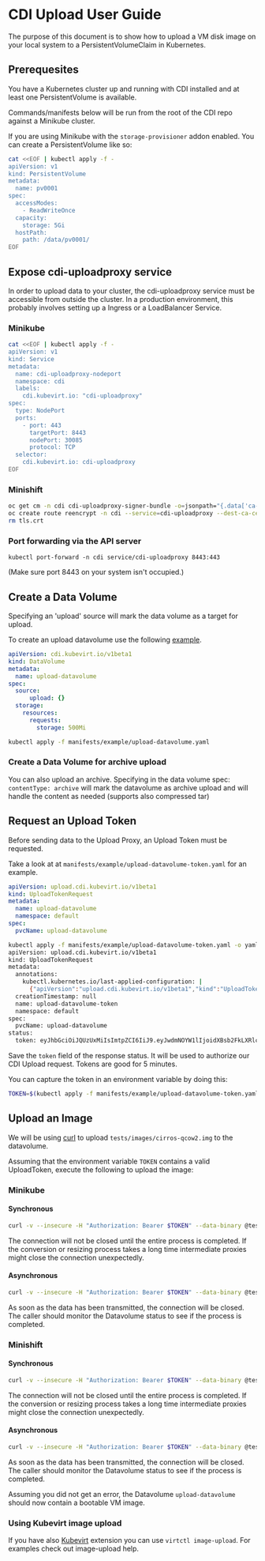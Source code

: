 # CDI Upload User Guide
The purpose of this document is to show how to upload a VM disk image on your local system to a PersistentVolumeClaim in Kubernetes.

## Prerequesites
You have a Kubernetes cluster up and running with CDI installed and at least one PersistentVolume is available.

Commands/manifests below will be run from the root of the CDI repo against a Minikube cluster.

If you are using Minikube with the `storage-provisioner` addon enabled.  You can create a PersistentVolume like so:

```bash
cat <<EOF | kubectl apply -f -
apiVersion: v1
kind: PersistentVolume
metadata:
  name: pv0001
spec:
  accessModes:
    - ReadWriteOnce
  capacity:
    storage: 5Gi
  hostPath:
    path: /data/pv0001/
EOF
```

## Expose cdi-uploadproxy service
In order to upload data to your cluster, the cdi-uploadproxy service must be accessible from outside the cluster.  In a production environment, this probably involves setting up a Ingress or a LoadBalancer Service.

### Minikube

```bash
cat <<EOF | kubectl apply -f -
apiVersion: v1
kind: Service
metadata:
  name: cdi-uploadproxy-nodeport
  namespace: cdi
  labels:
    cdi.kubevirt.io: "cdi-uploadproxy"
spec:
  type: NodePort
  ports:
    - port: 443
      targetPort: 8443
      nodePort: 30085
      protocol: TCP
  selector:
    cdi.kubevirt.io: cdi-uploadproxy
EOF
```

### Minishift

```bash
oc get cm -n cdi cdi-uploadproxy-signer-bundle -o=jsonpath="{.data['ca-bundle\.crt']}" > tls.crt && \
oc create route reencrypt -n cdi --service=cdi-uploadproxy --dest-ca-cert=tls.crt && \
rm tls.crt
```

### Port forwarding via the API server

`kubectl port-forward -n cdi service/cdi-uploadproxy 8443:443`

(Make sure port 8443 on your system isn't occupied.)

## Create a Data Volume
Specifying an 'upload' source will mark the data volume as a target for upload.

To create an upload datavolume use the following [example](../manifests/example/upload-datavolume.yaml).
```yaml
apiVersion: cdi.kubevirt.io/v1beta1
kind: DataVolume
metadata:
  name: upload-datavolume
spec:
  source:
      upload: {}
  storage:
    resources:
      requests:
        storage: 500Mi
```

```bash
kubectl apply -f manifests/example/upload-datavolume.yaml
```
### Create a Data Volume for archive upload

You can also upload an archive. Specifying in the data volume spec: `contentType: archive`
will mark the datavolume as archive upload and will handle the content as needed (supports also compressed tar)


## Request an Upload Token
Before sending data to the Upload Proxy, an Upload Token must be requested.

Take a look at at `manifests/example/upload-datavolume-token.yaml` for an example.
```yaml
apiVersion: upload.cdi.kubevirt.io/v1beta1
kind: UploadTokenRequest
metadata:
  name: upload-datavolume
  namespace: default
spec:
  pvcName: upload-datavolume

```
```bash
kubectl apply -f manifests/example/upload-datavolume-token.yaml -o yaml
apiVersion: upload.cdi.kubevirt.io/v1beta1
kind: UploadTokenRequest
metadata:
  annotations:
    kubectl.kubernetes.io/last-applied-configuration: |
      {"apiVersion":"upload.cdi.kubevirt.io/v1beta1","kind":"UploadTokenRequest","metadata":{"annotations":{},"name":"upload-datavolume-token","namespace":"default"},"spec":{"pvcName":"upload-datavolume"}}
  creationTimestamp: null
  name: upload-datavolume-token
  namespace: default
spec:
  pvcName: upload-datavolume
status:
  token: eyJhbGciOiJQUzUxMiIsImtpZCI6IiJ9.eyJwdmNOYW1lIjoidXBsb2FkLXRlc3QiLCJuYW1lc3BhY2UiOiJkZWZhdWx0IiwiY3JlYXRpb25UaW1lc3RhbXAiOiIyMDE4LTA5LTIxVDE4OjEyOjE5LjQwODI1MDQ4NFoifQ.JWk1VyvzSse3eFiBROKgGoLnOPCiYW9JdDWKXFROEL6XY0O5lFb1R0rwdfWwC3BBOtEA9mC9x3ZGYPnYWO-5G_r1fWKHjF-zifrCX_3Dhp3vfSq6Zfpu-vV0Qn0A3YkSCCmiC_nONAhVjEDuQsRFIKwYcxBoEOpye92ggH2u5FxQE7FwxxH6-RHun9tc_lIFX-ZFKnq7n5tWbjsTmAZI_4rDNgYkVFhFtENU6e-5_Ncokxs3YVzkbSrXweZpRmmaYQOmZhjXSLjKED_2FVq7tYeVueEEhKC_zJ-AEivstALPwPjiwyWXJyfE3dCmbA1sBKuNUrAaDlBvSAp1uPV9eQ
```

Save the `token` field of the response status.  It will be used to authorize our CDI Upload request. Tokens are good for 5 minutes.

You can capture the token in an environment variable by doing this:
```bash
TOKEN=$(kubectl apply -f manifests/example/upload-datavolume-token.yaml -o="jsonpath={.status.token}")
```

## Upload an Image
We will be using [curl](https://github.com/curl/curl) to upload `tests/images/cirros-qcow2.img` to the datavolume.

Assuming that the environment variable `TOKEN` contains a valid UploadToken, execute the following to upload the image:

### Minikube
#### Synchronous
```bash
curl -v --insecure -H "Authorization: Bearer $TOKEN" --data-binary @tests/images/cirros-qcow2.img https://$(minikube ip):30085/v1beta1/upload
```
The connection will not be closed until the entire process is completed. If the conversion or resizing process takes a long time intermediate proxies might close the connection unexpectedly.

#### Asynchronous
```bash
curl -v --insecure -H "Authorization: Bearer $TOKEN" --data-binary @tests/images/cirros-qcow2.img https://$(minikube ip):30085/v1beta1/upload-async
```
As soon as the data has been transmitted, the connection will be closed. The caller should monitor the Datavolume status to see if the process is completed.
### Minishift
#### Synchronous
```bash
curl -v --insecure -H "Authorization: Bearer $TOKEN" --data-binary @tests/images/cirros-qcow2.img https://cdi-uploadproxy-cdi.$(minishift ip).nip.io/v1beta1/upload
```
The connection will not be closed until the entire process is completed. If the conversion or resizing process takes a long time intermediate proxies might close the connection unexpectedly.

#### Asynchronous
```bash
curl -v --insecure -H "Authorization: Bearer $TOKEN" --data-binary @tests/images/cirros-qcow2.img https://cdi-uploadproxy-cdi.$(minishift ip).nip.io/v1beta1/upload-async
```
As soon as the data has been transmitted, the connection will be closed. The caller should monitor the Datavolume status to see if the process is completed.


Assuming you did not get an error, the Datavolume `upload-datavolume` should now contain a bootable VM image.

### Using Kubevirt image upload

If you have also [Kubevirt](https://github.com/kubevirt/kubevirt) extension you can use `virtctl image-upload`. For examples check out image-upload help.
